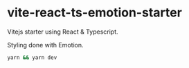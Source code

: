 # vite-react-ts-emotion-starter
Vitejs starter using React &amp; Typescript.

Styling done with Emotion.

```sh
yarn && yarn dev
```
